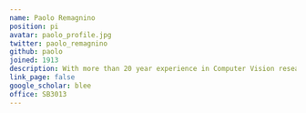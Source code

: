 ```yaml
---
name: Paolo Remagnino
position: pi
avatar: paolo_profile.jpg
twitter: paolo_remagnino
github: paolo
joined: 1913
description: With more than 20 year experience in Computer Vision research, Prof. Remagnino leads the Robot Vision Team, acronym ROVIT. Prof. Remagnino (Elsevier scopus h-index 25; Google h-index 34) has published over 120 scientific articles  in international conferences and high impact journals. Prof. Remagnino has secured over £2m in the last five years, funded by most scientific funding bodies, including the EPSRC, MRC, Leverhulme Trust, EU and the US DHS. Prof Remagnino is currently principal investigator of the H2020 MONICA (http://www.monica-project.eu), a €15M project, with €908K secured for ROVIT, with a team of four experienced researchers working on research and development for video analytics applications. Professor Remagnino is also investigator of the MIDAS project funded by NATO (€70K) and the 5GRIT project (£180K) funded by Innovate UK, both focussing on video analytics from drones, for security and intelligent farming applications.
link_page: false
google_scholar: blee
office: SB3013
---
```

